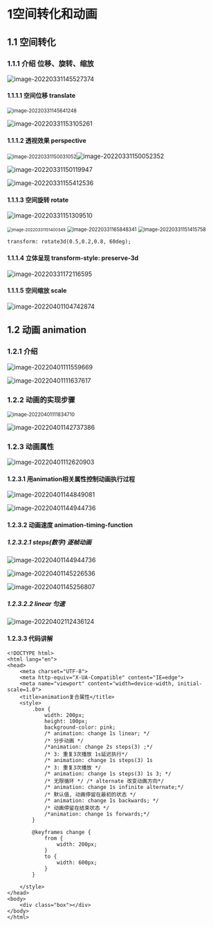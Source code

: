 #  1空间转化和动画

## 1.1 空间转化

### 1.1.1  介绍 位移、旋转、缩放

![image-20220331145527374](../../图片/image-20220331145527374.png)

#### 1.1.1.1  空间位移 translate

<img src="../../图片/image-20220331145641248.png" alt="image-20220331145641248" style="zoom:80%;" />

![image-20220331153105261](../../图片/image-20220331153105261.png)

#### 1.1.1.2 透视效果 perspective 

<img src="../../图片/image-20220331150031052.png" alt="image-20220331150031052" style="zoom:80%;" />![image-20220331150052352](../../图片/image-20220331150052352.png)

![image-20220331150119947](../../图片/image-20220331150119947.png)

![image-20220331155412536](../../图片/image-20220331155412536.png)

#### 1.1.1.3 空间旋转  rotate

![image-20220331151309510](../../图片/image-20220331151309510.png)

<img src="../../图片/image-20220331151400349.png" alt="image-20220331151400349" style="zoom: 67%;" />

<img src="../../图片/image-20220331165848341.png" alt="image-20220331165848341" style="zoom:80%;" />

<img src="../../图片/image-20220331151415758.png" alt="image-20220331151415758" style="zoom:80%;" />

```
transform: rotate3d(0.5,0.2,0.8, 60deg);
```

#### 1.1.1.4 立体呈现  transform-style: preserve-3d

![image-20220331172116595](../../图片/image-20220331172116595.png)

#### 1.1.1.5  空间缩放 scale

![image-20220401104742874](../../图片/image-20220401104742874.png)



## 1.2 动画 animation

### 1.2.1  介绍

![image-20220401111559669](../../图片/image-20220401111559669.png)

![image-20220401111637617](../../图片/image-20220401111637617.png)

### 1.2.2 动画的实现步骤

<img src="../../图片/image-20220401111834710.png" alt="image-20220401111834710" style="zoom:80%;" />

![image-20220401142737386](../../图片/image-20220401142737386.png)

### 1.2.3   动画属性

![image-20220401112620903](../../图片/image-20220401112620903.png)

#### 1.2.3.1 用animation相关属性控制动画执行过程

![image-20220401144849081](../../图片/image-20220401144849081.png)

![image-20220401144944736](../../图片/image-20220401144944736.png)

#### 1.2.3.2  动画速度 animation-timing-function

##### 1.2.3.2.1 steps(数字)  逐帧动画

![image-20220401144944736](../../图片/image-20220401144944736.png)

![image-20220401145226536](../../图片/image-20220401145226536.png)

![image-20220401145256807](../../图片/image-20220401145256807.png)

##### 1.2.3.2.2  linear    匀速

![image-20220402112436124](../../图片/image-20220402112436124.png)

#### 1.2.3.3 代码讲解

```
<!DOCTYPE html>
<html lang="en">
<head>
    <meta charset="UTF-8">
    <meta http-equiv="X-UA-Compatible" content="IE=edge">
    <meta name="viewport" content="width=device-width, initial-scale=1.0">
    <title>animation复合属性</title>
    <style>
        .box {
            width: 200px;
            height: 100px;
            background-color: pink;
            /* animation: change 1s linear; */
            /* 分步动画 */
            /*animation: change 2s steps(3) ;*/
            /* 3: 重复3次播放 1s延迟执行*/
            /* animation: change 1s steps(3) 1s
            /* 3: 重复3次播放 */
            /* animation: change 1s steps(3) 1s 3; */
            /* 无限循环 */ /* alternate 改变动画方向*/
            /* animation: change 1s infinite alternate;*/
            /* 默认值, 动画停留在最初的状态 */
            /* animation: change 1s backwards; */
            /* 动画停留在结束状态 */
            /*animation: change 1s forwards;*/
        }

        @keyframes change {
            from {
                width: 200px;
            }
            to {
                width: 600px;
            }
        }

    </style>
</head>
<body>
    <div class="box"></div>
</body>
</html>
```


